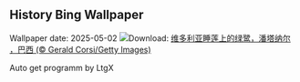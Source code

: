 ## History Bing Wallpaper
Wallpaper date: 2025-05-02
![](https://www.bing.com/th?id=OHR.BrazilHeron_ZH-CN7200229300_UHD.jpg&w=1000)Download: [维多利亚睡莲上的绿鹭，潘塔纳尔 ，巴西 (© Gerald Corsi/Getty Images)](https://www.bing.com/th?id=OHR.BrazilHeron_ZH-CN7200229300_UHD.jpg)

Auto get programm by LtgX
